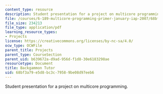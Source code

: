 ```yaml
---
content_type: resource
description: Student presentation for a project on multicore programming.
file: /courses/6-189-multicore-programming-primer-january-iap-2007/68bf3a79e5d8bc3c79589be08d97eeb6_backgammon_tutor.pdf
file_size: 234213
file_type: application/pdf
learning_resource_types:
- Projects
license: https://creativecommons.org/licenses/by-nc-sa/4.0/
ocw_type: OCWFile
parent_title: Projects
parent_type: CourseSection
parent_uid: b639672a-d9ad-956d-f1d8-30e6183298ae
resourcetype: Document
title: Backgammon Tutor
uid: 68bf3a79-e5d8-bc3c-7958-9be08d97eeb6
---
```

Student presentation for a project on multicore programming.
